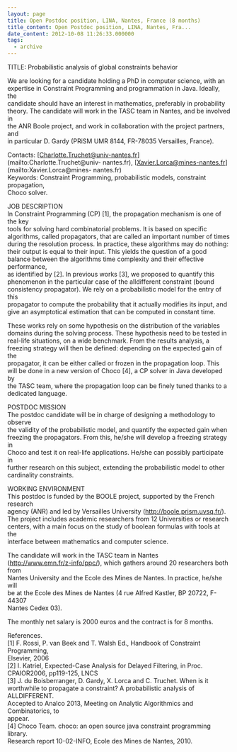 ```yaml
---
layout: page
title: Open Postdoc position, LINA, Nantes, France (8 months)
title_content: Open Postdoc position, LINA, Nantes, Fra...
date_content: 2012-10-08 11:26:33.000000
tags:
  - archive
---
```

TITLE: Probabilistic analysis of global constraints behavior  
  
We are looking for a candidate holding a PhD in computer science, with an  
expertise in Constraint Programming and programmation in Java. Ideally, the  
candidate should have an interest in mathematics, preferably in probability  
theory. The candidate will work in the TASC team in Nantes, and be involved in  
the ANR Boole project, and work in collaboration with the project partners,
and  
in particular D. Gardy (PRiSM UMR 8144, FR-78035 Versailles, France).  
  
Contacts: [Charlotte.Truchet@univ-nantes.fr](mailto:Charlotte.Truchet@univ-
nantes.fr), [Xavier.Lorca@mines-nantes.fr](mailto:Xavier.Lorca@mines-
nantes.fr)  
Keywords: Constraint Programming, probabilistic models, constraint
propagation,  
Choco solver.  
  
JOB DESCRIPTION  
In Constraint Programming (CP) [1], the propagation mechanism is one of the
key  
tools for solving hard combinatorial problems. It is based on specific  
algorithms, called propagators, that are called an important number of times  
during the resolution process. In practice, these algorithms may do nothing:  
their output is equal to their input. This yields the question of a good  
balance between the algorithms time complexity and their effective
performance,  
as identified by [2]. In previous works [3], we proposed to quantify this  
phenomenon in the particular case of the alldifferent constraint (bound  
consistency propagator). We rely on a probabilistic model for the entry of
this  
propagator to compute the probability that it actually modifies its input, and  
give an asymptotical estimation that can be computed in constant time.  
  
These works rely on some hypothesis on the distribution of the variables  
domains during the solving process. These hypothesis need to be tested in  
real-life situations, on a wide benchmark. From the results analysis, a  
freezing strategy will then be defined: depending on the expected gain of the  
propagator, it can be either called or frozen in the propagation loop. This  
will be done in a new version of Choco [4], a CP solver in Java developed by  
the TASC team, where the propagation loop can be finely tuned thanks to a  
dedicated language.  
  
POSTDOC MISSION  
The postdoc candidate will be in charge of designing a methodology to observe  
the validity of the probabilistic model, and quantify the expected gain when  
freezing the propagators. From this, he/she will develop a freezing strategy
in  
Choco and test it on real-life applications. He/she can possibly participate
in  
further research on this subject, extending the probabilistic model to other  
cardinality constraints.  
  
WORKING ENVIRONMENT  
This postdoc is funded by the BOOLE project, supported by the French research  
agency (ANR) and led by Versailles University (<http://boole.prism.uvsq.fr/>).  
The project includes academic researchers from 12 Universities or research  
centers, with a main focus on the study of boolean formulas with tools at the  
interface between mathematics and computer science.  
  
The candidate will work in the TASC team in Nantes  
(<http://www.emn.fr/z-info/ppc/>), which gathers around 20 researchers both
from  
Nantes University and the Ecole des Mines de Nantes. In practice, he/she will  
be at the Ecole des Mines de Nantes (4 rue Alfred Kastler, BP 20722, F-44307  
Nantes Cedex 03).  
  
The monthly net salary is 2000 euros and the contract is for 8 months.  
  
References.  
[1] F. Rossi, P. van Beek and T. Walsh Ed., Handbook of Constraint
Programming,  
Elsevier, 2006  
[2] I. Katriel, Expected-Case Analysis for Delayed Filtering, in Proc.  
CPAIOR2006, pp119-125, LNCS  
[3] J. du Boisberranger, D. Gardy, X. Lorca and C. Truchet. When is it  
worthwhile to propagate a constraint? A probabilistic analysis of
ALLDIFFERENT.  
Accepted to Analco 2013, Meeting on Analytic Algorithmics and Combinatorics,
to  
appear.  
[4] Choco Team. choco: an open source java constraint programming library.  
Research report 10-02-INFO, Ecole des Mines de Nantes, 2010.

